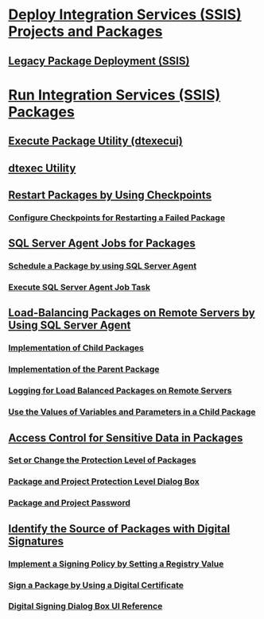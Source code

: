 # [Deploy Integration Services (SSIS) Projects and Packages](deploy-integration-services-ssis-projects-and-packages.md)  
## [Legacy Package Deployment (SSIS)](legacy-package-deployment-ssis.md)  
# [Run Integration Services (SSIS) Packages](run-integration-services-ssis-packages.md)  
## [Execute Package Utility (dtexecui)](execute-package-utility-dtexecui-ui-reference.md)  
## [dtexec Utility](dtexec-utility.md)  
## [Restart Packages by Using Checkpoints](restart-packages-by-using-checkpoints.md)  
### [Configure Checkpoints for Restarting a Failed Package](configure-checkpoints-for-restarting-a-failed-package.md)  
## [SQL Server Agent Jobs for Packages](sql-server-agent-jobs-for-packages.md)  
### [Schedule a Package by using SQL Server Agent](schedule-a-package-by-using-sql-server-agent.md)  
### [Execute SQL Server Agent Job Task](execute-sql-server-agent-job-task.md)  
## [Load-Balancing Packages on Remote Servers by Using SQL Server Agent](load-balancing-packages-on-remote-servers-by-using-sql-server-agent.md)  
### [Implementation of Child Packages](implementation-of-child-packages.md)  
### [Implementation of the Parent Package](implementation-of-the-parent-package.md)  
### [Logging for Load Balanced Packages on Remote Servers](logging-for-load-balanced-packages-on-remote-servers.md)  
### [Use the Values of Variables and Parameters in a Child Package](use-the-values-of-variables-and-parameters-in-a-child-package.md)  
## [Access Control for Sensitive Data in Packages](access-control-for-sensitive-data-in-packages.md)  
### [Set or Change the Protection Level of Packages](set-or-change-the-protection-level-of-packages.md)  
### [Package and Project Protection Level Dialog Box](package-and-project-protection-level-dialog-box.md)  
### [Package and Project Password](package-and-project-password.md)  
## [Identify the Source of Packages with Digital Signatures](identify-the-source-of-packages-with-digital-signatures.md)  
### [Implement a Signing Policy by Setting a Registry Value](implement-a-signing-policy-by-setting-a-registry-value.md)  
### [Sign a Package by Using a Digital Certificate](sign-a-package-by-using-a-digital-certificate.md)  
### [Digital Signing Dialog Box UI Reference](digital-signing-dialog-box-ui-reference.md)  
